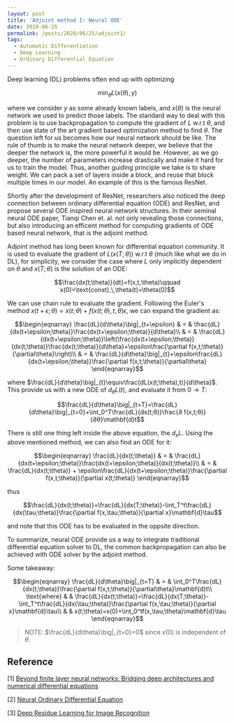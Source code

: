 ```yaml
---
layout: post
title: 'Adjoint method I: Neural ODE'
date: 2020-06-25
permalink: /posts/2020/06/25/adjoint1/
tags: 
  - Automatic Differentiation
  - Deep Learning
  - Ordinary Differential Equation
---
```


Deep learning (DL) problems often end up with optimizing

$$\min_{\theta}L(x(\theta), y)$$

where we consider $y$ as some already known labels, and $x(\theta)$ is the neural network we used to predict those labels. The standard way to deal with this problem is to use backpropagation to compute the gradient of $L$ w.r.t $\theta$, and then use state of the art gradient based optimization method to find $\theta$. The question left for us becomes how our neural network should be like. The rule of thumb is to make the neural network deeper, we believe that the deeper the network is, the more powerful it would be. However, as we go deeper, the number of parameters increase drastically and make it hard for us to train the model. Thus, another guiding principle we take is to share weight. We can pack a set of layers inside a block, and reuse that block multiple times in our model. An example of this is the famous ResNet. 

Shortly after the development of ResNet, researchers also noticed the deep connection between ordinary differential equation (ODE) and ResNet, and propose several ODE inspired neural network structures. In their seminal neural ODE paper, Tianqi Chen et. al. not only revealing those connections, but also introducing an efficent method for computing gradients of ODE based neural network, that is the adjoint method.

Adjoint method has long been known for differential equation community. It is used to evaluate the gradient of $L(x(T;\theta))$ w.r.t $\theta$ (much like what we do in DL), for simplicity, we consider the case where $L$ only implicitly dependent on $\theta$ and $x(T;\theta)$ is the solution of an ODE:

$$\frac{dx(t;\theta)}{dt}=f(x,t,\theta)\qquad x(0)=\text{const},\,\theta(t)=\theta(0)$$


We can use chain rule to evaluate the gradient. Following the Euler's method $x(t+\epsilon;\theta)=x(t;\theta)+f(x(t;\theta),t,\theta)\epsilon$, we can expand the gradient as:

$$\begin{eqnarray}
\frac{dL}{d\theta}\big|_{t+\epsilon} & = & \frac{dL}{dx(t+\epsilon;\theta)}\frac{dx(t+\epsilon;\theta)}{d\theta}\\
& = & \frac{dL}{dx(t+\epsilon;\theta)}\left(\frac{dx(t+\epsilon;\theta)}{dx(t;\theta)}\frac{dx(t;\theta)}{d\theta}+\epsilon\frac{\partial f(x,t;\theta)}{\partial\theta}\right)\\
& = & \frac{dL}{d\theta}\big|_{t}+\epsilon\frac{dL}{dx(t+\epsilon;\theta)}\frac{\partial f(x,t;\theta)}{\partial\theta}
\end{eqnarray}$$

where $\frac{dL}{d\theta}\big|_{t}\equiv\frac{dL(x(t;\theta),t)}{d\theta}$. This provide us with a new ODE of $d_{\theta}L(t)$, and evaluate it from $0\to T$:

$$\frac{dL}{d\theta}\big|_{t=T}=\frac{dL}{d\theta}\big|_{t=0}+\int_0^T\frac{dL}{dx(t;θ)}\frac{∂ f(x,t;θ)}{∂θ}\mathbf{d}t$$

There is still one thing left inside the above equation, the $d_xL$. Using the above mentioned method, we can also find an ODE for it:

$$\begin{eqnarray}
\frac{dL}{dx(t;\theta)} & = & \frac{dL}{dx(t+\epsilon;\theta)}\frac{dx(t+\epsilon;\theta)}{dx(t;\theta)}\\
& = &  \frac{dL}{dx(t;\theta)} + \epsilon\frac{dL}{dx(t+\epsilon;\theta)}\frac{\partial f(x,t;\theta)}{\partial x(t;\theta)}
\end{eqnarray}$$

thus

$$\frac{dL}{dx(t;\theta)}=\frac{dL}{dx(T;\theta)}-\int_T^t\frac{dL}{dx(\tau;\theta)}\frac{\partial f(x,\tau;\theta)}{\partial x}\mathbf{d}\tau$$

and note that this ODE has to be evaluated in the oppsite direction.

To summarize, neural ODE provide us a way to integrate traditional differential equation solver to DL, the common backpropagation can also be achieved with ODE solver by the adjoint method. 

Some takeaway:

$$\begin{eqnarray}
\frac{dL}{d\theta}\big|_{t=T} & = & \int_0^T\frac{dL}{dx(t;\theta)}\frac{\partial f(x,t;\theta)}{\partial\theta}\mathbf{d}t\\
\text{where} & & \frac{dL}{dx(t;\theta)}=\frac{dL}{dx(T;\theta)}-\int_T^t\frac{dL}{dx(\tau;\theta)}\frac{\partial f(x,\tau;\theta)}{\partial x}\mathbf{d}\tau\\
& & x(t;\theta)=x(0)+\int_0^tf(x,\tau;\theta)\mathbf{d}\tau
\end{eqnarray}$$

> NOTE: $\frac{dL}{d\theta}\big|_{t=0}=0$ since $x(0)$ is independent of $\theta$.

## Reference
[1] [Beyond finite layer neural networks: Bridging deep architectures and numerical differential equations](https://arxiv.org/abs/1710.10121)

[2] [Neural Ordinary Differential Equation](https://arxiv.org/pdf/1806.07366.pdf)

[3] [Deep Residue Learning for Image Recognition](https://arxiv.org/pdf/1512.03385.pdf)

